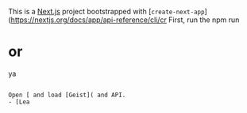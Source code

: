 This is a [Next.js](https://nextjs.org) project bootstrapped with [`create-next-app`](https://nextjs.org/docs/app/api-reference/cli/cr
First, run the 
npm run 
# or
ya
```

Open [ and load [Geist]( and API.
- [Lea
